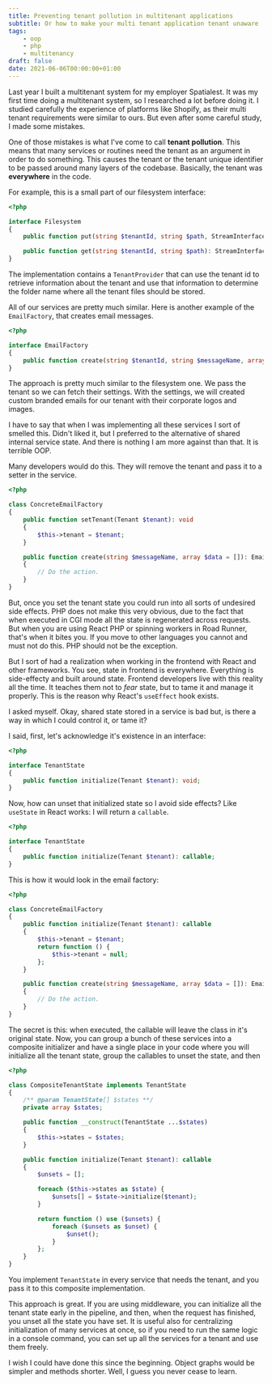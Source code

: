 ```yaml
---
title: Preventing tenant pollution in multitenant applications
subtitle: Or how to make your multi tenant application tenant unaware
tags: 
    - oop
    - php
    - multitenancy
draft: false
date: 2021-06-06T00:00:00+01:00
---
```


Last year I built a multitenant system for my employer Spatialest. It was my first time doing a multitenant system, so I researched a lot before doing it. I studied carefully the experience of platforms like Shopify, as their multi tenant requirements were similar to ours. But even after some careful study, I made some mistakes.

One of those mistakes is what I've come to call **tenant pollution**. This means that many services or routines need the tenant as an argument in order to do something. This causes the tenant or the tenant unique identifier to be passed around many layers of the codebase. Basically, the tenant was **everywhere** in the code.

For example, this is a small part of our filesystem interface:

```php
<?php

interface Filesystem
{
    public function put(string $tenantId, string $path, StreamInterface $contents): void;

    public function get(string $tenantId, string $path): StreamInterface;
}
```

The implementation contains a `TenantProvider` that can use the tenant id to retrieve information about the tenant and use that information to determine the folder name where all the tenant files should be stored.

All of our services are pretty much similar. Here is another example of the `EmailFactory`, that creates email messages.

```php
<?php

interface EmailFactory
{
    public function create(string $tenantId, string $messageName, array $data = []): Email;
}
```

The approach is pretty much similar to the filesystem one. We pass the tenant so we can fetch their settings. With the settings, we will created custom branded emails for our tenant with their corporate logos and images.

I have to say that when I was implementing all these services I sort of smelled this. Didn't liked it, but I preferred to the alternative of shared internal service state. And there is nothing I am more against than that. It is terrible OOP.

Many developers would do this. They will remove the tenant and pass it to a setter in the service.

```php
<?php

class ConcreteEmailFactory
{
    public function setTenant(Tenant $tenant): void
    {
        $this->tenant = $tenant;
    }

    public function create(string $messageName, array $data = []): Email
    {
        // Do the action.
    }
}
```

But, once you set the tenant state you could run into all sorts of undesired side effects. PHP does not make this very obvious, due to the fact that when executed in CGI mode all the state is regenerated across requests. But when you are using React PHP or spinning workers in Road Runner, that's when it bites you. If you move to other languages you cannot and must not do this. PHP should not be the exception.

But I sort of had a realization when working in the frontend with React and other frameworks. You see, state in frontend is everywhere. Everything is side-effecty and built around state. Frontend developers live with this reality all the time. It teaches them not to *fear* state, but to tame it and manage it properly. This is the reason why React's `useEffect` hook exists.

I asked myself. Okay, shared state stored in a service is bad but, is there a way in which I could control it, or tame it?

I said, first, let's acknowledge it's existence in an interface:

```php
<?php

interface TenantState
{
    public function initialize(Tenant $tenant): void;
}
```

Now, how can unset that initialized state so I avoid side effects? Like `useState` in React works: I will return a `callable`.

```php
<?php

interface TenantState
{
    public function initialize(Tenant $tenant): callable;
}
```

This is how it would look in the email factory:

```php
<?php

class ConcreteEmailFactory
{
    public function initialize(Tenant $tenant): callable
    {
        $this->tenant = $tenant;
        return function () {
            $this->tenant = null;
        };
    }

    public function create(string $messageName, array $data = []): Email
    {
        // Do the action.
    }
}
```

The secret is this: when executed, the callable will leave the class in it's original state. Now, you can group a bunch of these services into a composite initializer and have a single place in your code where you will initialize all the tenant state, group the callables to unset the state, and then 

```php
<?php

class CompositeTenantState implements TenantState
{
    /** @param TenantState[] $states **/
    private array $states;

    public function __construct(TenantState ...$states)
    {
        $this->states = $states;
    }

    public function initialize(Tenant $tenant): callable
    {
        $unsets = [];

        foreach ($this->states as $state) {
            $unsets[] = $state->initialize($tenant);
        }

        return function () use ($unsets) {
            foreach ($unsets as $unset) {
                $unset();
            } 
        };
    }
}
```

You implement `TenantState` in every service that needs the tenant, and you pass it to this composite implementation. 

This approach is great. If you are using middleware, you can initialize all the tenant state early in the pipeline, and then, when the request has finished, you unset all the state you have set. It is useful also for centralizing initialization of many services at once, so if you need to run the same logic in a console command, you can set up all the services for a tenant and use them freely.

I wish I could have done this since the beginning. Object graphs would be simpler and methods shorter. Well, I guess you never cease to learn.